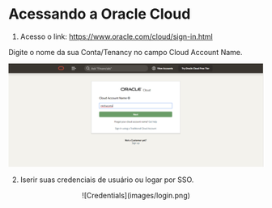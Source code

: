 # Acessando a Oracle Cloud

1. Acesso o link: https://www.oracle.com/cloud/sign-in.html

Digite o nome da sua Conta/Tenancy no campo Cloud Account Name.

![Login Page](images/logintenancy.png)

2. Iserir suas credenciais de usuário ou logar por SSO.

<p align="center">
![Credentials](images/login.png)
</p>